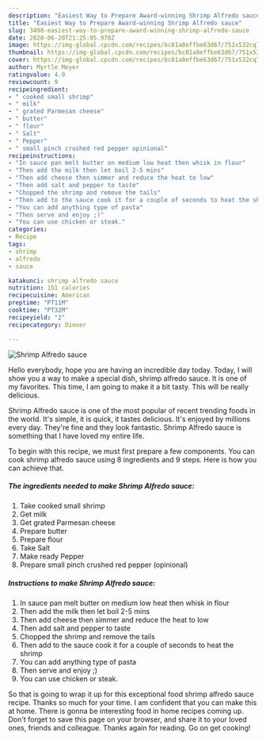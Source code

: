 ```yaml
---
description: "Easiest Way to Prepare Award-winning Shrimp Alfredo sauce"
title: "Easiest Way to Prepare Award-winning Shrimp Alfredo sauce"
slug: 3498-easiest-way-to-prepare-award-winning-shrimp-alfredo-sauce
date: 2020-06-20T21:25:05.978Z
image: https://img-global.cpcdn.com/recipes/bc81a8effbe63d67/751x532cq70/shrimp-alfredo-sauce-recipe-main-photo.jpg
thumbnail: https://img-global.cpcdn.com/recipes/bc81a8effbe63d67/751x532cq70/shrimp-alfredo-sauce-recipe-main-photo.jpg
cover: https://img-global.cpcdn.com/recipes/bc81a8effbe63d67/751x532cq70/shrimp-alfredo-sauce-recipe-main-photo.jpg
author: Myrtle Meyer
ratingvalue: 4.9
reviewcount: 9
recipeingredient:
- " cooked small shrimp"
- " milk"
- " grated Parmesan cheese"
- " butter"
- " flour"
- " Salt"
- " Pepper"
- " small pinch crushed red pepper opinional"
recipeinstructions:
- "In sauce pan melt butter on medium low heat then whisk in flour"
- "Then add the milk then let boil 2-5 mins"
- "Then add cheese then simmer and reduce the heat to low"
- "Then add salt and pepper to taste"
- "Chopped the shrimp and remove the tails"
- "Then add to the sauce cook it for a couple of seconds to heat the shrimp"
- "You can add anything type of pasta"
- "Then serve and enjoy ;)"
- "You can use chicken or steak."
categories:
- Recipe
tags:
- shrimp
- alfredo
- sauce

katakunci: shrimp alfredo sauce 
nutrition: 151 calories
recipecuisine: American
preptime: "PT11M"
cooktime: "PT32M"
recipeyield: "2"
recipecategory: Dinner

---
```



![Shrimp Alfredo sauce](https://img-global.cpcdn.com/recipes/bc81a8effbe63d67/751x532cq70/shrimp-alfredo-sauce-recipe-main-photo.jpg)

Hello everybody, hope you are having an incredible day today. Today, I will show you a way to make a special dish, shrimp alfredo sauce. It is one of my favorites. This time, I am going to make it a bit tasty. This will be really delicious.

Shrimp Alfredo sauce is one of the most popular of recent trending foods in the world. It's simple, it is quick, it tastes delicious. It's enjoyed by millions every day. They're fine and they look fantastic. Shrimp Alfredo sauce is something that I have loved my entire life.




To begin with this recipe, we must first prepare a few components. You can cook shrimp alfredo sauce using 8 ingredients and 9 steps. Here is how you can achieve that.

<!--inarticleads1-->

##### The ingredients needed to make Shrimp Alfredo sauce:

1. Take  cooked small shrimp
1. Get  milk
1. Get  grated Parmesan cheese
1. Prepare  butter
1. Prepare  flour
1. Take  Salt
1. Make ready  Pepper
1. Prepare  small pinch crushed red pepper (opinional)




<!--inarticleads2-->

##### Instructions to make Shrimp Alfredo sauce:

1. In sauce pan melt butter on medium low heat then whisk in flour
1. Then add the milk then let boil 2-5 mins
1. Then add cheese then simmer and reduce the heat to low
1. Then add salt and pepper to taste
1. Chopped the shrimp and remove the tails
1. Then add to the sauce cook it for a couple of seconds to heat the shrimp
1. You can add anything type of pasta
1. Then serve and enjoy ;)
1. You can use chicken or steak.




So that is going to wrap it up for this exceptional food shrimp alfredo sauce recipe. Thanks so much for your time. I am confident that you can make this at home. There is gonna be interesting food in home recipes coming up. Don't forget to save this page on your browser, and share it to your loved ones, friends and colleague. Thanks again for reading. Go on get cooking!
